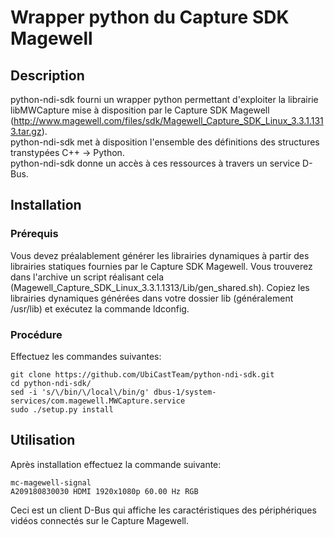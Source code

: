 # Wrapper python du Capture SDK Magewell

## Description
python-ndi-sdk fourni un wrapper python permettant d'exploiter la librairie 
libMWCapture mise à disposition par le Capture SDK Magewell (http://www.magewell.com/files/sdk/Magewell_Capture_SDK_Linux_3.3.1.1313.tar.gz).  
python-ndi-sdk met à disposition l'ensemble des définitions des structures
transtypées C++ -> Python.  
python-ndi-sdk donne un accès à ces ressources à travers un service D-Bus.

## Installation
### Prérequis
Vous devez préalablement générer les librairies dynamiques à partir des 
librairies statiques fournies par le Capture SDK Magewell.
Vous trouverez dans l'archive un script réalisant cela (Magewell_Capture_SDK_Linux_3.3.1.1313/Lib/gen_shared.sh).
Copiez les librairies dynamiques générées dans votre dossier lib (généralement 
/usr/lib) et exécutez la commande ldconfig.
### Procédure
Effectuez les commandes suivantes:
```
git clone https://github.com/UbiCastTeam/python-ndi-sdk.git
cd python-ndi-sdk/
sed -i 's/\/bin/\/local\/bin/g' dbus-1/system-services/com.magewell.MWCapture.service
sudo ./setup.py install
```

## Utilisation
Après installation effectuez la commande suivante:
```
mc-magewell-signal 
A209180830030 HDMI 1920x1080p 60.00 Hz RGB
```
Ceci est un client D-Bus qui affiche les caractéristiques des périphériques
vidéos connectés sur le Capture Magewell.
